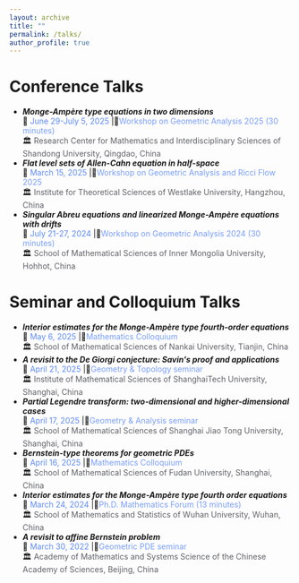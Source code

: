 ```yaml
---
layout: archive
title: ""
permalink: /talks/
author_profile: true
---
```


# Conference Talks
* ***Monge-Ampère type equations in two dimensions***    
     📅 <span style="color: #5E8AFA;">June 29-July 5, 2025</span> |📍<span style="color: #789DFF;">Workshop on Geometric Analysis 2025 (30 minutes)</span>   
     🏛️ <span style="color: #5E6167;">Research Center for Mathematics and Interdisciplinary Sciences of Shandong University, Qingdao, China</span>   
 * ***Flat level sets of Allen-Cahn equation in half-space***  
     📅 <span style="color: #5E8AFA;">March 15, 2025</span> |📍<span style="color: #789DFF;">Workshop on Geometric Analysis and Ricci Flow 2025</span>  
     🏛️ <span style="color: #5E6167;">Institute for Theoretical Sciences of Westlake University, Hangzhou, China</span>
 * ***Singular Abreu equations and linearized Monge-Ampère equations with drifts***    
     📅 <span style="color: #5E8AFA;">July 21-27, 2024</span> |📍<span style="color: #789DFF;">Workshop on Geometric Analysis 2024 (30 minutes)</span>   
     🏛️ <span style="color: #5E6167;">School of Mathematical Sciences of Inner Mongolia University, Hohhot, China</span>   

# Seminar and Colloquium Talks
  * ***Interior estimates for the Monge-Ampère type fourth-order equations***  
    📅 <span style="color: #5E8AFA;">May 6, 2025</span> |📍<span style="color: #789DFF;">Mathematics Colloquium</span>  
    🏛️ <span style="color: #5E6167;">School of Mathematical Sciences of Nankai University, Tianjin, China</span>  
  * ***A revisit to the De Giorgi conjecture: Savin's proof and applications***  
    📅 <span style="color: #5E8AFA;">April 21, 2025</span> |📍<span style="color: #789DFF;">Geometry & Topology seminar</span>  
    🏛️ <span style="color: #5E6167;">Institute of Mathematical Sciences of ShanghaiTech University, Shanghai, China</span>  
  * ***Partial Legendre transform: two-dimensional and higher-dimensional cases***  
    📅 <span style="color: #5E8AFA;">April 17, 2025</span> |📍<span style="color: #789DFF;">Geometry & Analysis seminar</span>  
    🏛️ <span style="color: #5E6167;">School of Mathematical Sciences of Shanghai Jiao Tong University, Shanghai, China</span>  
  * ***Bernstein-type theorems for geometric PDEs***  
    📅 <span style="color: #5E8AFA;">April 16, 2025</span> |📍<span style="color: #789DFF;">Mathematics Colloquium</span>  
    🏛️ <span style="color: #5E6167;">School of Mathematical Sciences of Fudan University, Shanghai, China</span>  
  * ***Interior estimates for the Monge-Ampère type fourth order equations***   
     📅 <span style="color: #5E8AFA;">March 24, 2024</span> |📍<span style="color: #789DFF;">Ph.D. Mathematics Forum (13 minutes)</span>  
     🏛️ <span style="color: #5E6167;">School of Mathematics and Statistics of Wuhan University, Wuhan, China</span>
  * ***A revisit to affine Bernstein problem***   
     📅 <span style="color: #5E8AFA;">March 30, 2022</span> |📍<span style="color: #789DFF;">Geometric PDE seminar</span>  
     🏛️ <span style="color: #5E6167;">Academy of Mathematics and Systems Science of the Chinese Academy of Sciences, Beijing, China</span>   
